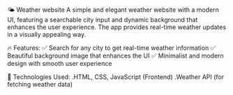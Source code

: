 🌤 Weather website
A simple and elegant weather website with a modern UI, featuring a searchable city input and dynamic background that enhances the user experience. The app provides real-time weather updates in a visually appealing way.

🔥 Features:
✅ Search for any city to get real-time weather information
✅ Beautiful background image that enhances the UI
✅ Minimalist and modern design with smooth user experience


🚀 Technologies Used:
.HTML, CSS, JavaScript (Frontend)
.Weather API (for fetching weather data)
